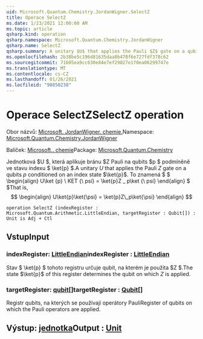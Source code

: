 ```yaml
---
uid: Microsoft.Quantum.Chemistry.JordanWigner.SelectZ
title: Operace SelectZ
ms.date: 1/23/2021 12:00:00 AM
ms.topic: article
qsharp.kind: operation
qsharp.namespace: Microsoft.Quantum.Chemistry.JordanWigner
qsharp.name: SelectZ
qsharp.summary: A unitary $U$ that applies the Pauli $Z$ gate on a qubits $p$ conditioned on an index state $\ket{p}$. That is, $$ \begin{align} U\ket{p}\ket{\psi} = \ket{p}Z\_p\ket{\psi} \end{align} $$
ms.openlocfilehash: 2b38be5c196d81635daa8b478f6e727fdf378c62
ms.sourcegitcommit: 71605ea9cc630e84e7ef29027e1f0ea06299747e
ms.translationtype: MT
ms.contentlocale: cs-CZ
ms.lasthandoff: 01/26/2021
ms.locfileid: "98850238"
---
```

# <a name="selectz-operation"></a><span data-ttu-id="ebc13-102">Operace SelectZ</span><span class="sxs-lookup"><span data-stu-id="ebc13-102">SelectZ operation</span></span>

<span data-ttu-id="ebc13-103">Obor názvů: [Microsoft. JordanWigner. chemie.](xref:Microsoft.Quantum.Chemistry.JordanWigner)</span><span class="sxs-lookup"><span data-stu-id="ebc13-103">Namespace: [Microsoft.Quantum.Chemistry.JordanWigner](xref:Microsoft.Quantum.Chemistry.JordanWigner)</span></span>

<span data-ttu-id="ebc13-104">Balíček: [Microsoft.. chemie](https://nuget.org/packages/Microsoft.Quantum.Chemistry)</span><span class="sxs-lookup"><span data-stu-id="ebc13-104">Package: [Microsoft.Quantum.Chemistry](https://nuget.org/packages/Microsoft.Quantum.Chemistry)</span></span>


<span data-ttu-id="ebc13-105">Jednotková $U $, která aplikuje bránu $Z Pauli na qubits $p $ podmíněně ve stavu indexu $ \ket{p} $.</span><span class="sxs-lookup"><span data-stu-id="ebc13-105">A unitary $U$ that applies the Pauli $Z$ gate on a qubits $p$ conditioned on an index state $\ket{p}$.</span></span> <span data-ttu-id="ebc13-106">To znamená $ $ \begin{align} U\ket {p} \ KET {\ psí} = \ket{p}Z \_ p\ket {\ psí} \end{align} $ $</span><span class="sxs-lookup"><span data-stu-id="ebc13-106">That is, $$ \begin{align} U\ket{p}\ket{\psi} = \ket{p}Z\_p\ket{\psi} \end{align} $$</span></span>

```qsharp
operation SelectZ (indexRegister : Microsoft.Quantum.Arithmetic.LittleEndian, targetRegister : Qubit[]) : Unit is Adj + Ctl
```


## <a name="input"></a><span data-ttu-id="ebc13-107">Vstup</span><span class="sxs-lookup"><span data-stu-id="ebc13-107">Input</span></span>

### <a name="indexregister--littleendian"></a><span data-ttu-id="ebc13-108">indexRegister: [LittleEndian](xref:Microsoft.Quantum.Arithmetic.LittleEndian)</span><span class="sxs-lookup"><span data-stu-id="ebc13-108">indexRegister : [LittleEndian](xref:Microsoft.Quantum.Arithmetic.LittleEndian)</span></span>

<span data-ttu-id="ebc13-109">Stav $ \ket{p} $ tohoto registru určuje qubit, na kterém je použita $Z $.</span><span class="sxs-lookup"><span data-stu-id="ebc13-109">The state $\ket{p}$ of this register determines the qubit on which $Z$ is applied.</span></span>


### <a name="targetregister--qubit"></a><span data-ttu-id="ebc13-110">targetRegister: [qubit](xref:microsoft.quantum.lang-ref.qubit)[]</span><span class="sxs-lookup"><span data-stu-id="ebc13-110">targetRegister : [Qubit](xref:microsoft.quantum.lang-ref.qubit)[]</span></span>

<span data-ttu-id="ebc13-111">Registr qubits, na kterých se používají operátory Pauli</span><span class="sxs-lookup"><span data-stu-id="ebc13-111">Register of qubits on which the Pauli operators are applied.</span></span>



## <a name="output--unit"></a><span data-ttu-id="ebc13-112">Výstup: [jednotka](xref:microsoft.quantum.lang-ref.unit)</span><span class="sxs-lookup"><span data-stu-id="ebc13-112">Output : [Unit](xref:microsoft.quantum.lang-ref.unit)</span></span>

